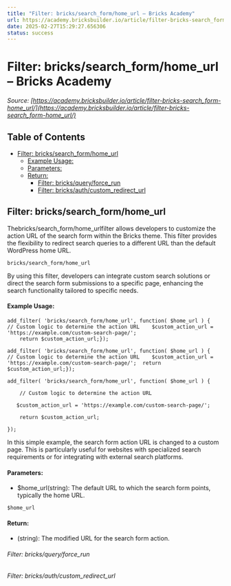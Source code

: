 ```yaml
---
title: "Filter: bricks/search_form/home_url – Bricks Academy"
url: https://academy.bricksbuilder.io/article/filter-bricks-search_form-home_url/
date: 2025-02-27T15:29:27.656306
status: success
---
```


# Filter: bricks/search_form/home_url – Bricks Academy

*Source: [https://academy.bricksbuilder.io/article/filter-bricks-search_form-home_url/](https://academy.bricksbuilder.io/article/filter-bricks-search_form-home_url/)*

## Table of Contents

- [Filter: bricks/search_form/home_url](#filter-brickssearchformhomeurl)
    - [Example Usage:](#example-usage)
    - [Parameters:](#parameters)
    - [Return:](#return)
        - [Filter: bricks/query/force_run](#filter-bricksqueryforcerun)
        - [Filter: bricks/auth/custom_redirect_url](#filter-bricksauthcustomredirecturl)

## Filter: bricks/search_form/home_url

Thebricks/search_form/home_urlfilter allows developers to customize the action URL of the search form within the Bricks theme. This filter provides the flexibility to redirect search queries to a different URL than the default WordPress home URL.

`bricks/search_form/home_url`

By using this filter, developers can integrate custom search solutions or direct the search form submissions to a specific page, enhancing the search functionality tailored to specific needs.

#### Example Usage:

```
add_filter( 'bricks/search_form/home_url', function( $home_url ) {    // Custom logic to determine the action URL    $custom_action_url = 'https://example.com/custom-search-page/'; 
    return $custom_action_url;});
```

`add_filter( 'bricks/search_form/home_url', function( $home_url ) {    // Custom logic to determine the action URL    $custom_action_url = 'https://example.com/custom-search-page/'; 
    return $custom_action_url;});`

`add_filter( 'bricks/search_form/home_url', function( $home_url ) {`

`    // Custom logic to determine the action URL`

`    $custom_action_url = 'https://example.com/custom-search-page/'; `

`    return $custom_action_url;`

`});`

In this simple example, the search form action URL is changed to a custom page. This is particularly useful for websites with specialized search requirements or for integrating with external search platforms.

#### Parameters:

- $home_url(string): The default URL to which the search form points, typically the home URL.

`$home_url`

#### Return:

- (string): The modified URL for the search form action.

###### Filter: bricks/query/force_run

###### Filter: bricks/auth/custom_redirect_url

